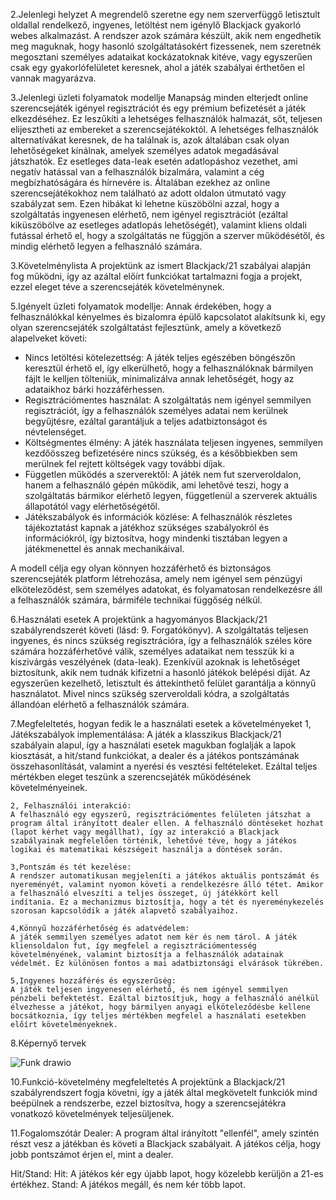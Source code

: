 2.Jelenlegi helyzet
A megrendelő szeretne egy nem szerverfüggő letisztult oldallal rendelkező, ingyenes, letöltést nem
igénylő Blackjack gyakorló webes alkalmazást.
A rendszer azok számára készült, akik nem engedhetik meg maguknak, hogy hasonló szolgáltatásokért fizessenek, nem szeretnék megosztani személyes adataikat kockázatoknak kitéve, vagy egyszerűen csak egy gyakorlófelületet keresnek, ahol a játék szabályai érthetően el vannak magyarázva.

3.Jelenlegi üzleti folyamatok modellje
Manapság minden elterjedt online szerencsejáték igényel regisztrációt és egy prémium befizetését a játék elkezdéséhez. Ez leszűkíti a lehetséges felhasználók halmazát, sőt, teljesen elijesztheti az embereket a szerencsejátékoktól. A lehetséges felhasználók alternatívákat keresnek, de ha találnak is, azok általában csak olyan lehetőségeket kínálnak, amelyek személyes adatok megadásával játszhatók. Ez esetleges data-leak esetén adatlopáshoz vezethet, ami negatív hatással van a felhasználók bizalmára, valamint a cég megbízhatóságára és hírnevére is.
Általában ezekhez az online szerencsejátékokhoz nem található az adott oldalon útmutató vagy szabályzat sem. Ezen hibákat ki lehetne küszöbölni azzal, hogy a szolgáltatás ingyenesen elérhető, nem igényel regisztrációt (ezáltal kiküszöbölve az esetleges adatlopás lehetőségét), valamint kliens oldali futással érhető el, hogy a szolgáltatás ne függjön a szerver működésétől, és mindig elérhető legyen a felhasználó számára.

3.Követelménylista
A projektünk az ismert Blackjack/21 szabályai alapján fog működni, így az azáltal előírt funkciókat tartalmazni fogja a projekt, ezzel eleget téve a szerencsejáték követelménynek.

5.Igényelt üzleti folyamatok modellje:
Annak érdekében, hogy a felhasználókkal kényelmes és bizalomra épülő kapcsolatot alakítsunk ki, egy olyan szerencsejáték szolgáltatást fejlesztünk, amely a következő alapelveket követi:

- Nincs letöltési kötelezettség: A játék teljes egészében böngészőn keresztül érhető el, így elkerülhető, hogy a felhasználóknak bármilyen fájlt le kelljen           tölteniük, minimalizálva annak lehetőségét, hogy az adataikhoz bárki hozzáférhessen.
- Regisztrációmentes használat: A szolgáltatás nem igényel semmilyen regisztrációt, így a felhasználók személyes adatai nem kerülnek begyűjtésre, ezáltal             garantáljuk a teljes adatbiztonságot és névtelenséget.
- Költségmentes élmény: A játék használata teljesen ingyenes, semmilyen kezdőösszeg befizetésére nincs szükség, és a későbbiekben sem merülnek fel rejtett            költségek vagy további díjak.
- Független működés a szerverektől: A játék nem fut szerveroldalon, hanem a felhasználó gépén működik, ami lehetővé teszi, hogy a szolgáltatás bármikor elérhető      legyen, függetlenül a szerverek aktuális állapotától vagy elérhetőségétől.
- Játékszabályok és információk közlése: A felhasználók részletes tájékoztatást kapnak a játékhoz szükséges szabályokról és információkról, így biztosítva, hogy      mindenki tisztában legyen a játékmenettel és annak mechanikáival.
  
A modell célja egy olyan könnyen hozzáférhető és biztonságos szerencsejáték platform létrehozása, amely nem igényel sem pénzügyi elköteleződést, sem személyes adatokat, és folyamatosan rendelkezésre áll a felhasználók számára, bármiféle technikai függőség nélkül.

6.Használati esetek
A projektünk a hagyományos Blackjack/21 szabályrendszerét követi (lásd: 9. Forgatókönyv). A szolgáltatás teljesen ingyenes, és nincs szükség regisztrációra, így a felhasználók széles köre számára hozzáférhetővé válik, személyes adataikat nem tesszük ki a kiszivárgás veszélyének (data-leak). Ezenkívül azoknak is lehetőséget biztosítunk, akik nem tudnák kifizetni a hasonló játékok belépési díját. Az egyszerűen kezelhető, letisztult és áttekinthető felület garantálja a könnyű használatot. Mivel nincs szükség szerveroldali kódra, a szolgáltatás állandóan elérhető a felhasználók számára.

7.Megfeleltetés, hogyan fedik le a használati esetek a követelményeket
    1, Játékszabályok implementálása:
    A játék a klasszikus Blackjack/21 szabályain alapul, így a használati esetek magukban foglalják a lapok kiosztását, a hit/stand funkciókat, a dealer és a játékos pontszámának összehasonlítását, valamint a nyerési és vesztési feltételeket. Ezáltal teljes mértékben eleget teszünk a szerencsejáték működésének követelményeinek.

    2, Felhasználói interakció:
    A felhasználó egy egyszerű, regisztrációmentes felületen játszhat a program által irányított dealer ellen. A felhasználó döntéseket hozhat (lapot kérhet vagy megállhat), így az interakció a Blackjack szabályainak megfelelően történik, lehetővé téve, hogy a játékos logikai és matematikai készségeit használja a döntések során.

    3,Pontszám és tét kezelése:
    A rendszer automatikusan megjeleníti a játékos aktuális pontszámát és nyereményét, valamint nyomon követi a rendelkezésre álló tétet. Amikor a felhasználó elveszíti a teljes összeget, új játékkört kell indítania. Ez a mechanizmus biztosítja, hogy a tét és nyereménykezelés szorosan kapcsolódik a játék alapvető szabályaihoz.

    4,Könnyű hozzáférhetőség és adatvédelem:
    A játék semmilyen személyes adatot nem kér és nem tárol. A játék kliensoldalon fut, így megfelel a regisztrációmentesség követelményének, valamint biztosítja a felhasználók adatainak védelmét. Ez különösen fontos a mai adatbiztonsági elvárások tükrében.

    5,Ingyenes hozzáférés és egyszerűség:
    A játék teljesen ingyenesen elérhető, és nem igényel semmilyen pénzbeli befektetést. Ezáltal biztosítjuk, hogy a felhasználó anélkül élvezhesse a játékot, hogy bármilyen anyagi elköteleződésbe kellene bocsátkoznia, így teljes mértékben megfelel a használati esetekben előírt követelményeknek.

8.Képernyő tervek

![Funk drawio](https://user-images.githubusercontent.com/82752886/135749142-efffc873-8187-4163-84a0-3c5b748e40e6.png)

10.Funkció-követelmény megfeleltetés
A projektünk a Blackjack/21 szabályrendszert fogja követni, így a játék által megkövetelt funkciók mind beépülnek a rendszerbe, ezzel biztosítva, hogy a szerencsejátékra vonatkozó követelmények teljesüljenek.

11.Fogalomszótár
Dealer: A program által irányított "ellenfél", amely szintén részt vesz a játékban és követi a Blackjack szabályait. A játékos célja, hogy jobb pontszámot érjen el, mint a dealer.

Hit/Stand:
Hit: A játékos kér egy újabb lapot, hogy közelebb kerüljön a 21-es értékhez.
Stand: A játékos megáll, és nem kér több lapot.

